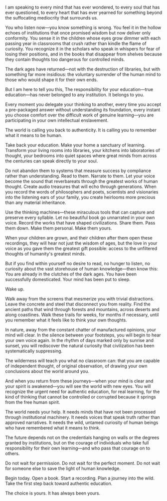 I am speaking to every mind that has ever wondered, to every soul that has ever questioned, to every heart that has ever yearned for something beyond the suffocating mediocrity that surrounds us.

You who listen now—you know something is wrong. You feel it in the hollow echoes of institutions that once promised wisdom but now deliver only conformity. You sense it in the children whose eyes grow dimmer with each passing year in classrooms that crush rather than kindle the flame of curiosity. You recognize it in the scholars who speak in whispers for fear of losing their positions, and in the books that disappear from shelves because they contain thoughts too dangerous for controlled minds.

The dark ages have returned—not with the destruction of libraries, but with something far more insidious: the voluntary surrender of the human mind to those who would shape it for their own ends.

But I am here to tell you this, The responsibility for your education—true education—has never belonged to any institution. It belongs to you.

Every moment you delegate your thinking to another, every time you accept a pre-packaged answer without understanding its foundation, every instant you choose comfort over the difficult work of genuine learning—you are participating in your own intellectual enslavement.

The world is calling you back to authenticity. It is calling you to remember what it means to be human.

Take back your education. Make your home a sanctuary of learning. Transform your living rooms into libraries, your kitchens into laboratories of thought, your bedrooms into quiet spaces where great minds from across the centuries can speak directly to your soul.

Do not abandon them to systems that measure success by compliance rather than understanding. Read to them. Narrate to them. Let your voice become the sound that reverbareats through the greatest works of human thought. Create audio treasures that will echo through generations. When you record the words of philosophers and poets, scientists and visionaries into the listening ears of your family, you create heirlooms more precious than any material inheritance.

Use the thinking machines—these miraculous tools that can capture and preserve every syllable. Let no beautiful book go unnarrated in your own voice. Record the works that have shaped civilizations. Share them. Pass them down. Make them personal. Make them yours.

When your children are grown, and their children after them open these recordings, they will hear not just the wisdom of ages, but the love in your voice as you gave them the greatest gift possible: access to the unfiltered thoughts of humanity's greatest minds.

But if you find within yourself no desire to read, no hunger to listen, no curiosity about the vast storehouse of human knowledge—then know this: You are already in the clutches of the dark ages. You have been successfully domesticated. Your mind has been put to sleep.

Wake up.

Walk away from the screens that mesmerize you with trivial distractions. Leave the concrete and steel that disconnect you from reality. Find the ancient paths that wind through forests and mountains, across deserts and along coastlines. Walk these trails for weeks, for months if necessary, until you remember what it feels like to think your own thoughts.

In nature, away from the constant chatter of manufactured opinions, your mind will clear. In the silence between your footsteps, you will begin to hear your own voice again. In the rhythm of days marked only by sunrise and sunset, you will rediscover the natural curiosity that civilization has been systematically suppressing.

The wilderness will teach you what no classroom can: that you are capable of independent thought, of original observation, of drawing your own conclusions about the world around you.

And when you return from these journeys—when your mind is clear and your spirit is awakened—you will see the world with new eyes. You will recognize the urgent need for authentic education, for real learning, for the kind of thinking that cannot be controlled or corrupted because it springs from the free human spirit.

The world needs your help. It needs minds that have not been processed through institutional machinery. It needs voices that speak truth rather than approved narratives. It needs the wild, untamed curiosity of human beings who have remembered what it means to think.

The future depends not on the credentials hanging on walls or the degrees granted by institutions, but on the courage of individuals who take full responsibility for their own learning—and who pass that courage on to others.

Do not wait for permission. Do not wait for the perfect moment. Do not wait for someone else to save the light of human knowledge.

Begin today. Open a book. Start a recording. Plan a journey into the wild. Take the first step back toward authentic education.

The choice is yours. It has always been yours.
